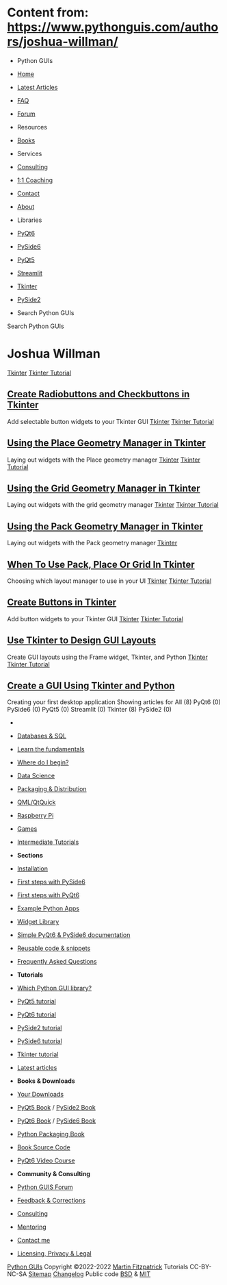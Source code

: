 # Content from: https://www.pythonguis.com/authors/joshua-willman/

[](https://www.pythonguis.com/authors/joshua-willman/#menu)
  * Python GUIs
  * [Home](https://www.pythonguis.com/)
  * [Latest Articles](https://www.pythonguis.com/latest/)
  * [FAQ](https://www.pythonguis.com/faq/)
  * [Forum ](https://forum.pythonguis.com/)
  * Resources
  * [Books](https://www.pythonguis.com/books/)
  * Services
  * [Consulting](https://www.pythonguis.com/hire/)
  * [1:1 Coaching](https://www.pythonguis.com/live/)
  * [Contact](https://www.pythonguis.com/contact/)
  * [About](https://www.pythonguis.com/about/)
  * Libraries
  * [PyQt6](https://www.pythonguis.com/pyqt6/)
  * [PySide6](https://www.pythonguis.com/pyside6/)
  * [PyQt5](https://www.pythonguis.com/pyqt5/)
  * [Streamlit](https://www.pythonguis.com/streamlit/)
  * [Tkinter](https://www.pythonguis.com/tkinter/)
  * [PySide2](https://www.pythonguis.com/pyside2/)


  * Search Python GUIs


[](https://www.pythonguis.com "Python GUIs")
Search Python GUIs
#  Joshua Willman 
[](https://www.pythonguis.com/tutorials/tkinter-radiobutton-and-checkbutton/)
[Tkinter](https://www.pythonguis.com/tutorials/tkinter-radiobutton-and-checkbutton/)
[ Tkinter Tutorial ](https://www.pythonguis.com/tkinter-tutorial/#tkinter-getting-started)
## [ Create Radiobuttons and Checkbuttons in Tkinter ](https://www.pythonguis.com/tutorials/tkinter-radiobutton-and-checkbutton/)
[](https://www.pythonguis.com/tutorials/tkinter-radiobutton-and-checkbutton/) Add selectable button widgets to your Tkinter GUI 
[](https://www.pythonguis.com/tutorials/create-ui-with-tkinter-place-layout-manager/)
[Tkinter](https://www.pythonguis.com/tutorials/create-ui-with-tkinter-place-layout-manager/)
[ Tkinter Tutorial ](https://www.pythonguis.com/tkinter-tutorial/#tkinter-getting-started)
## [ Using the Place Geometry Manager in Tkinter ](https://www.pythonguis.com/tutorials/create-ui-with-tkinter-place-layout-manager/)
[](https://www.pythonguis.com/tutorials/create-ui-with-tkinter-place-layout-manager/) Laying out widgets with the Place geometry manager 
[](https://www.pythonguis.com/tutorials/create-ui-with-tkinter-grid-layout-manager/)
[Tkinter](https://www.pythonguis.com/tutorials/create-ui-with-tkinter-grid-layout-manager/)
[ Tkinter Tutorial ](https://www.pythonguis.com/tkinter-tutorial/#tkinter-getting-started)
## [ Using the Grid Geometry Manager in Tkinter ](https://www.pythonguis.com/tutorials/create-ui-with-tkinter-grid-layout-manager/)
[](https://www.pythonguis.com/tutorials/create-ui-with-tkinter-grid-layout-manager/) Laying out widgets with the grid geometry manager 
[](https://www.pythonguis.com/tutorials/create-ui-with-tkinter-pack-layout-manager/)
[Tkinter](https://www.pythonguis.com/tutorials/create-ui-with-tkinter-pack-layout-manager/)
[ Tkinter Tutorial ](https://www.pythonguis.com/tkinter-tutorial/#tkinter-getting-started)
## [ Using the Pack Geometry Manager in Tkinter ](https://www.pythonguis.com/tutorials/create-ui-with-tkinter-pack-layout-manager/)
[](https://www.pythonguis.com/tutorials/create-ui-with-tkinter-pack-layout-manager/) Laying out widgets with the Pack geometry manager 
[](https://www.pythonguis.com/faq/pack-place-and-grid-in-tkinter/)
[Tkinter](https://www.pythonguis.com/faq/pack-place-and-grid-in-tkinter/)
## [ When To Use Pack, Place Or Grid In Tkinter ](https://www.pythonguis.com/faq/pack-place-and-grid-in-tkinter/)
[](https://www.pythonguis.com/faq/pack-place-and-grid-in-tkinter/) Choosing which layout manager to use in your UI 
[](https://www.pythonguis.com/tutorials/create-buttons-in-tkinter/)
[Tkinter](https://www.pythonguis.com/tutorials/create-buttons-in-tkinter/)
[ Tkinter Tutorial ](https://www.pythonguis.com/tkinter-tutorial/#tkinter-getting-started)
## [ Create Buttons in Tkinter ](https://www.pythonguis.com/tutorials/create-buttons-in-tkinter/)
[](https://www.pythonguis.com/tutorials/create-buttons-in-tkinter/) Add button widgets to your Tkinter GUI 
[](https://www.pythonguis.com/tutorials/use-tkinter-to-design-gui-layout/)
[Tkinter](https://www.pythonguis.com/tutorials/use-tkinter-to-design-gui-layout/)
[ Tkinter Tutorial ](https://www.pythonguis.com/tkinter-tutorial/#tkinter-getting-started)
## [ Use Tkinter to Design GUI Layouts ](https://www.pythonguis.com/tutorials/use-tkinter-to-design-gui-layout/)
[](https://www.pythonguis.com/tutorials/use-tkinter-to-design-gui-layout/) Create GUI layouts using the Frame widget, Tkinter, and Python 
[](https://www.pythonguis.com/tutorials/create-gui-tkinter/)
[Tkinter](https://www.pythonguis.com/tutorials/create-gui-tkinter/)
[ Tkinter Tutorial ](https://www.pythonguis.com/tkinter-tutorial/#tkinter-getting-started)
## [ Create a GUI Using Tkinter and Python ](https://www.pythonguis.com/tutorials/create-gui-tkinter/)
[](https://www.pythonguis.com/tutorials/create-gui-tkinter/) Creating your first desktop application 
Showing articles for All (8)  PyQt6 (0) PySide6 (0) PyQt5 (0) Streamlit (0) Tkinter (8)  PySide2 (0)
  * [](https://www.pythonguis.com/ "Python GUIs")
  * [Databases & SQL](https://www.pythonguis.com/topics/databases/)
  * [Learn the fundamentals](https://www.pythonguis.com/topics/foundation/)
  * [Where do I begin?](https://www.pythonguis.com/topics/getting-started/)
  * [Data Science](https://www.pythonguis.com/topics/data-science/)
  * [Packaging & Distribution](https://www.pythonguis.com/topics/packaging/)
  * [QML/QtQuick](https://www.pythonguis.com/topics/qml/)
  * [Raspberry Pi](https://www.pythonguis.com/topics/raspberry-pi/)
  * [Games](https://www.pythonguis.com/topics/games/)
  * [Intermediate Tutorials](https://www.pythonguis.com/topics/intermediate/)


  * **Sections**
  * [Installation](https://www.pythonguis.com/installation/)
  * [First steps with PySide6](https://www.pythonguis.com/tutorials/pyside6-creating-your-first-window/)
  * [First steps with PyQt6](https://www.pythonguis.com/tutorials/pyqt6-creating-your-first-window/)
  * [Example Python Apps](https://www.pythonguis.com/examples/)
  * [Widget Library](https://www.pythonguis.com/widgets/)
  * [Simple PyQt6 & PySide6 documentation](https://www.pythonguis.com/docs/)
  * [Reusable code & snippets](https://www.pythonguis.com/code/)
  * [Frequently Asked Questions](https://www.pythonguis.com/faq/)


  * **Tutorials**
  * [Which Python GUI library?](https://www.pythonguis.com/faq/which-python-gui-library/)
  * [PyQt5 tutorial](https://www.pythonguis.com/pyqt5-tutorial/)
  * [PyQt6 tutorial](https://www.pythonguis.com/pyqt6-tutorial/)
  * [PySide2 tutorial](https://www.pythonguis.com/pyside2-tutorial/)
  * [PySide6 tutorial](https://www.pythonguis.com/pyside6-tutorial/)
  * [Tkinter tutorial](https://www.pythonguis.com/tkinter-tutorial/)
  * [Latest articles](https://www.pythonguis.com/blog/)


  * **Books & Downloads**
  * [ Your Downloads](https://www.martinfitzpatrick.com/library/)
  * [PyQt5 Book](https://www.pythonguis.com/pyqt5-book/) / [PySide2 Book](https://www.pythonguis.com/pyside2-book/)
  * [PyQt6 Book](https://www.pythonguis.com/pyqt6-book/) / [PySide6 Book](https://www.pythonguis.com/pyside6-book/)
  * [Python Packaging Book](https://www.pythonguis.com/packaging-book/)
  * [ Book Source Code](https://www.pythonguis.com/books/downloads/)
  * [ PyQt6 Video Course](https://www.martinfitzpatrick.com/pyqt6-crash-course/)


  * **Community & Consulting**
  * [ Python GUIS Forum ](https://forum.pythonguis.com/)
  * [ Feedback & Corrections](https://tally.so/r/wbvxNE)
  * [Consulting](https://www.pythonguis.com/hire/)
  * [Mentoring](https://www.pythonguis.com/live/)
  * [Contact me](https://www.martinfitzpatrick.com/contact)
  * [Licensing, Privacy & Legal](https://www.martinfitzpatrick.com/legal)


[](https://twitter.com/pythonguis) [](https://github.com/pythonguis) [](https://www.facebook.com/pythonguis) [](https://www.youtube.com/channel/UCMW4KwSlygaDef0tgqPjbRQ) [](https://www.linkedin.com/company/pythonguis/)
[Python GUIs](https://www.pythonguis.com/) Copyright ©2022-2022 [ Martin Fitzpatrick](https://www.martinfitzpatrick.com)
Tutorials CC-BY-NC-SA [Sitemap](https://www.pythonguis.com/sitemap/) [Changelog](https://www.pythonguis.com/changelog/) Public code [BSD](https://opensource.org/licenses/BSD-2-Clause) & [MIT](https://opensource.org/licenses/MIT)
